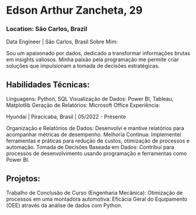 # Edson Arthur Zancheta, 29

### Location: São Carlos, Brazil

Data Engineer | São Carlos, Brasil
Sobre Mim:

Sou um apaixonado por dados, dedicado a transformar informações brutas em insights valiosos. Minha paixão pela programação me permite criar soluções que impulsionam a tomada de decisões estratégicas.

## Habilidades Técnicas:

Linguagens: Python, SQL
Visualização de Dados: Power BI, Tableau, Matplotlib
Geração de Relatórios: Microsoft Office
Experiência:

Hyundai | Piracicaba, Brasil | 05/2022 - Presente

Organização e Relatórios de Dados: Desenvolvi e mantive relatórios para acompanhar métricas de desempenho.
Melhoria Contínua: Implementei ferramentas e práticas para redução de custos, otimização de processos e automação.
Tomada de Decisões Baseada em Dados: Contribuí para processos de desenvolvimento usando programação e ferramentas como Power BI.

## Projetos:

Trabalho de Conclusão de Curso (Engenharia Mecânica): Otimização de processos em uma montadora automotiva: Eficácia Geral do Equipamento (OEE) através da análise de dados com Python.

